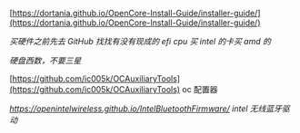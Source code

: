 [https://dortania.github.io/OpenCore-Install-Guide/installer-guide/](https://dortania.github.io/OpenCore-Install-Guide/installer-guide/)

*买硬件之前先去 GitHub 找找有没有现成的 efi cpu 买 intel 的卡买 amd 的*

*硬盘西数，不要三星*

[https://github.com/ic005k/OCAuxiliaryTools](https://github.com/ic005k/OCAuxiliaryTools) oc 配置器

*https://openintelwireless.github.io/IntelBluetoothFirmware/ intel 无线蓝牙驱动*
